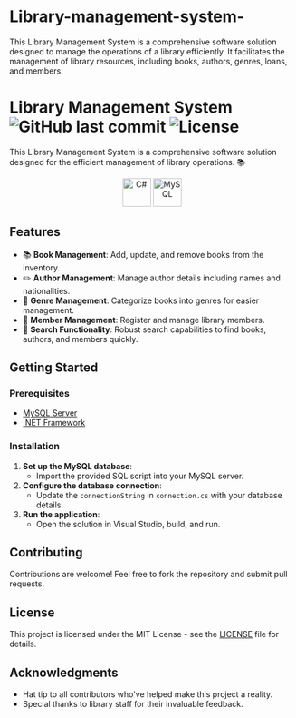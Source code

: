 # Library-management-system-
This Library Management System is a comprehensive software solution designed to manage the operations of a library efficiently. It facilitates the management of library resources, including books, authors, genres, loans, and members.

# Library Management System ![GitHub last commit](https://img.shields.io/github/last-commit/username/repository?color=green&style=flat-square) ![License](https://img.shields.io/github/license/username/repository?color=blue&style=flat-square)

This Library Management System is a comprehensive software solution designed for the efficient management of library operations. 📚

<p align="center">
  <img alt="C#" src="URL_TO_YOUR_CSHARP_ICON" width="50" height="50"/>
  <img alt="MySQL" src="URL_TO_YOUR_MYSQL_ICON" width="50" height="50"/>
  <!-- Add more icons here -->
</p>

## Features

- :books: **Book Management**: Add, update, and remove books from the inventory.
- :pencil2: **Author Management**: Manage author details including names and nationalities.
- :bookmark_tabs: **Genre Management**: Categorize books into genres for easier management.
- :busts_in_silhouette: **Member Management**: Register and manage library members.
- :mag_right: **Search Functionality**: Robust search capabilities to find books, authors, and members quickly.

## Getting Started

### Prerequisites

- [MySQL Server](https://dev.mysql.com/downloads/mysql/)
- [.NET Framework](https://dotnet.microsoft.com/download/dotnet-framework)

### Installation

1. **Set up the MySQL database**:
   - Import the provided SQL script into your MySQL server.
2. **Configure the database connection**:
   - Update the `connectionString` in `connection.cs` with your database details.
3. **Run the application**:
   - Open the solution in Visual Studio, build, and run.

## Contributing

Contributions are welcome! Feel free to fork the repository and submit pull requests.

## License

This project is licensed under the MIT License - see the [LICENSE](LICENSE) file for details.

## Acknowledgments

- Hat tip to all contributors who've helped make this project a reality.
- Special thanks to library staff for their invaluable feedback.

